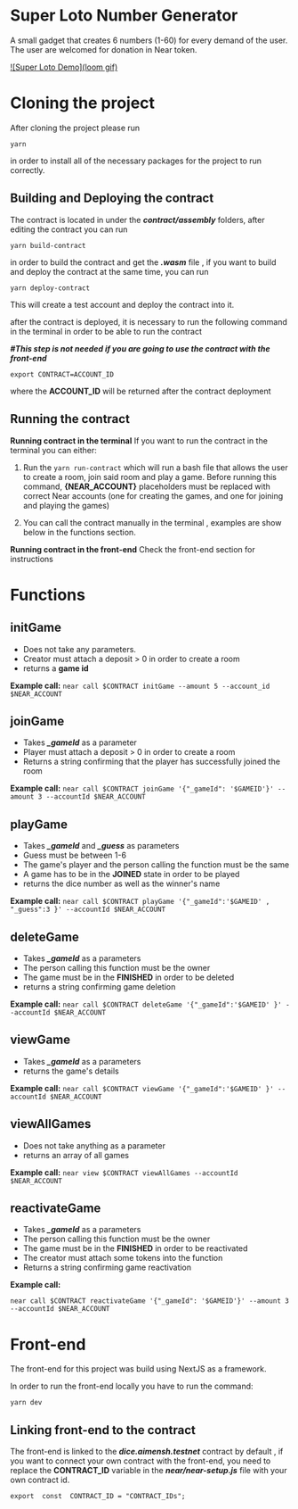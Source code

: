 
# Super Loto Number Generator

A small gadget that creates 6 numbers (1-60) for every demand of the user. The user are welcomed for donation in Near token.



[![Super Loto Demo](loom gif)](loomlink)



# Cloning the project
After cloning the project please run 

    yarn
in order to install all of the necessary packages for the project to run correctly.

## Building and Deploying the contract
The contract is located in under the ***contract/assembly*** folders, after editing the contract you can run

    yarn build-contract
in order to build the contract and get the ***.wasm*** file , if you want to build and deploy the contract at the same time, you can run 

    yarn deploy-contract
This will create a test account and deploy the contract into it.

after the contract is deployed, it is necessary to run the following command in the terminal in order to be able to run the contract

***#This step is not needed if you are going to use the contract with the front-end***

    export CONTRACT=ACCOUNT_ID
where the **ACCOUNT_ID** will be returned after the contract deployment

## Running the contract

**Running contract in the terminal**
If you want to run the contract in the terminal you can either:

 1. Run the `yarn run-contract` which will run a bash file that allows the user to create a room, join said room and play a game.
 Before running this command, **{NEAR_ACCOUNT}** placeholders must be replaced with correct Near accounts (one for creating the games, and one for joining and playing the games)
 
 2. You can call the contract manually in the terminal , examples are show below in the functions section.
 
**Running contract in the front-end**
Check the front-end section for instructions

# Functions
## initGame 

 - Does not take any parameters.
 - Creator must attach a deposit > 0 in order to create a room
 - returns a **game id**

**Example call:**
`near call $CONTRACT initGame --amount 5 --account_id $NEAR_ACCOUNT`


## joinGame

 - Takes ***_gameId*** as a parameter
 - Player must attach a deposit > 0 in order to create a room
 - Returns a string confirming that the player has successfully joined the room

**Example call:**
`near call $CONTRACT joinGame '{"_gameId": '$GAMEID'}' --amount 3 --accountId $NEAR_ACCOUNT`

## playGame 

 - Takes ***_gameId*** and ***_guess*** as parameters
 - Guess must be between 1-6
 - The game's player and the person calling the function must be the same
 - A game has to be in the **JOINED** state in order to be played
 - returns the dice number as well as the winner's name
 
**Example call:**
`near call $CONTRACT playGame '{"_gameId":'$GAMEID' , "_guess":3 }' --accountId $NEAR_ACCOUNT`

## deleteGame 

 - Takes ***_gameId*** as  a parameters
 - The person calling this function must be the owner 
 - The game must be in the **FINISHED** in order to be deleted
 - returns a string confirming game deletion

 **Example call:**
`near call $CONTRACT deleteGame '{"_gameId":'$GAMEID' }' --accountId $NEAR_ACCOUNT`
 
## viewGame 
 - Takes ***_gameId*** as  a parameters
 - returns the game's details
 
 **Example call:**
`near call $CONTRACT viewGame '{"_gameId":'$GAMEID' }' --accountId $NEAR_ACCOUNT`
 
## viewAllGames 
 - Does not take anything as a parameter
 - returns an array of all games

**Example call:** 
`near view $CONTRACT viewAllGames --accountId $NEAR_ACCOUNT`

## reactivateGame 
 - Takes ***_gameId*** as  a parameters
 - The person calling this function must be the owner 
 - The game must be in the **FINISHED** in order to be reactivated
 - The creator must attach some tokens into the function
 - Returns a string confirming game reactivation

**Example call:**

`near call $CONTRACT reactivateGame '{"_gameId": '$GAMEID'}' --amount 3 --accountId $NEAR_ACCOUNT`


# Front-end
The front-end for this project was build using NextJS as a framework.

In order to run the front-end locally you have to run the command:

    yarn dev

 

## Linking front-end to the contract
The front-end is linked to the 	***dice.aimensh.testnet*** contract by default ,  if you want to connect your own contract with the front-end, you need to replace the **CONTRACT_ID** variable in the ***near/near-setup.js*** file with your own contract id.

    export  const  CONTRACT_ID = "CONTRACT_IDs";

